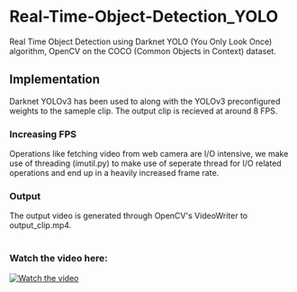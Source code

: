 # Real-Time-Object-Detection_YOLO
Real Time Object Detection using Darknet YOLO (You Only Look Once) algorithm, OpenCV on the COCO (Common Objects in Context) dataset.

## Implementation
Darknet YOLOv3 has been used to along with the YOLOv3 preconfigured weights to the sameple clip. The output clip is recieved at around 8 FPS.
### Increasing FPS 
Operations like fetching video from web camera are I/O intensive, we make use of threading (imutil.py) to make use of seperate thread for I/O related operations and end up in a heavily increased frame rate.
### Output
The output video is generated through OpenCV's VideoWriter to output_clip.mp4.
<br />
<br />
### Watch the video here:

[![Watch the video](https://img.youtube.com/vi/AWNhLxG521w/0.jpg)](https://youtu.be/AWNhLxG521w)
